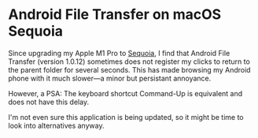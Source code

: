 # Android File Transfer on macOS Sequoia

Since upgrading my Apple M1 Pro to [Sequoia](https://www.apple.com/jp/macos/macos-sequoia/), I find that Android File Transfer (version 1.0.12) sometimes does not register my clicks to return to the parent folder for several seconds. This has made browsing my Android phone with it much slower—a minor but persistant annoyance.

However, a PSA: The keyboard shortcut Command-Up is equivalent and does not have this delay.

I'm not even sure this application is being updated, so it might be time to look into alternatives anyway.
